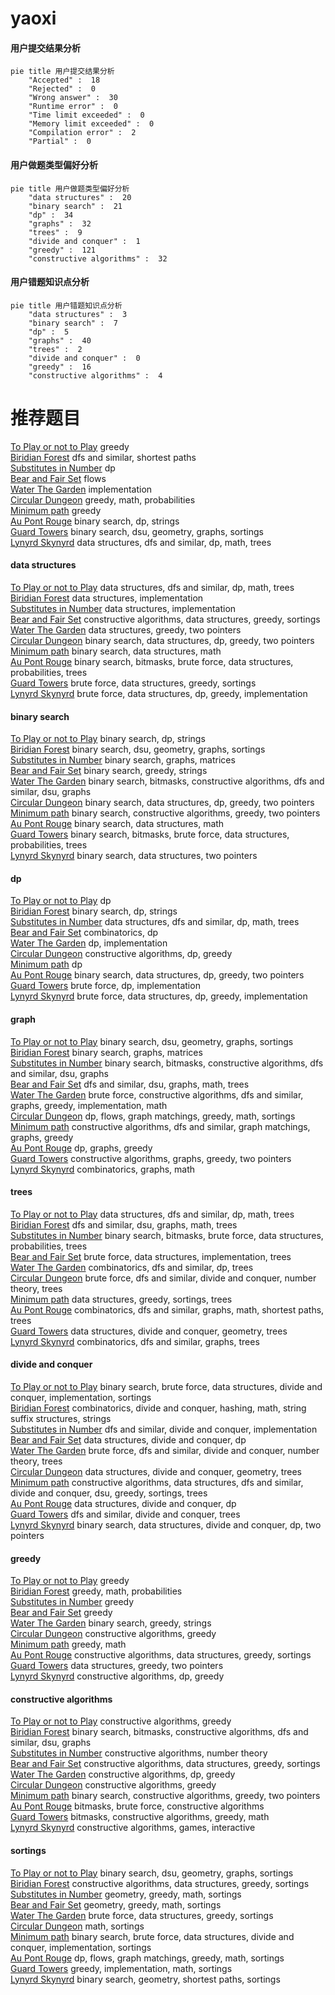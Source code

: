 # yaoxi
<!-- tabs:start -->
#### **用户提交结果分析**

```mermaid
pie title 用户提交结果分析
    "Accepted" :  18
    "Rejected" :  0
    "Wrong answer" :  30
    "Runtime error" :  0
    "Time limit exceeded" :  0
    "Memory limit exceeded" :  0
    "Compilation error" :  2
    "Partial" :  0
```
#### **用户做题类型偏好分析**

```mermaid
pie title 用户做题类型偏好分析
    "data structures" :  20
    "binary search" :  21
    "dp" :  34
    "graphs" :  32
    "trees" :  9
    "divide and conquer" :  1
    "greedy" :  121
    "constructive algorithms" :  32
```
#### **用户错题知识点分析**

```mermaid
pie title 用户错题知识点分析
    "data structures" :  3
    "binary search" :  7
    "dp" :  5
    "graphs" :  40
    "trees" :  2
    "divide and conquer" :  0
    "greedy" :  16
    "constructive algorithms" :  4
```
<!-- tabs:end -->
# 推荐题目
[To Play or not to Play](http://codeforces.com/problemset/problem/856/F)		greedy		  
[Biridian Forest](http://codeforces.com/problemset/problem/329/B)		dfs and similar,
                        shortest paths		  
[Substitutes in Number](http://codeforces.com/problemset/problem/464/C)		dp		  
[Bear and Fair Set](http://codeforces.com/problemset/problem/628/F)		flows		  
[Water The Garden](http://codeforces.com/problemset/problem/920/A)		implementation		  
[Circular Dungeon](http://codeforces.com/problemset/problem/1380/G)		greedy,
                        math,
                        probabilities		  
[Minimum path](http://codeforces.com/problemset/problem/1031/D)		greedy		  
[Au Pont Rouge](https://codeforces.com/contest/1315/problem/F)		binary search,
                        dp,
                        strings		  
[Guard Towers](http://codeforces.com/problemset/problem/85/E)		binary search,
                        dsu,
                        geometry,
                        graphs,
                        sortings		  
[Lynyrd Skynyrd](https://codeforces.com/contest/1143/problem/E)		data structures,
                        dfs and similar,
                        dp,
                        math,
                        trees		  
<!-- tabs:start -->
#### **data structures**
[To Play or not to Play](https://codeforces.com/contest/1143/problem/E)		data structures,
                        dfs and similar,
                        dp,
                        math,
                        trees		  
[Biridian Forest](http://codeforces.com/problemset/problem/1179/A)		data structures,
                        implementation		  
[Substitutes in Number](http://codeforces.com/problemset/problem/1351/C)		data structures,
                        implementation		  
[Bear and Fair Set](http://codeforces.com/problemset/problem/675/C)		constructive algorithms,
                        data structures,
                        greedy,
                        sortings		  
[Water The Garden](https://codeforces.com/contest/1447/problem/F2)		data structures,
                        greedy,
                        two pointers		  
[Circular Dungeon](http://codeforces.com/problemset/problem/1492/C)		binary search,
                        data structures,
                        dp,
                        greedy,
                        two pointers		  
[Minimum path](http://codeforces.com/problemset/problem/1490/G)		binary search,
                        data structures,
                        math		  
[Au Pont Rouge](http://codeforces.com/problemset/problem/1479/D)		binary search,
                        bitmasks,
                        brute force,
                        data structures,
                        probabilities,
                        trees		  
[Guard Towers](http://codeforces.com/problemset/problem/1497/A)		brute force,
                        data structures,
                        greedy,
                        sortings		  
[Lynyrd Skynyrd](http://codeforces.com/problemset/problem/1491/C)		brute force,
                        data structures,
                        dp,
                        greedy,
                        implementation		  
#### **binary search**
[To Play or not to Play](https://codeforces.com/contest/1315/problem/F)		binary search,
                        dp,
                        strings		  
[Biridian Forest](http://codeforces.com/problemset/problem/85/E)		binary search,
                        dsu,
                        geometry,
                        graphs,
                        sortings		  
[Substitutes in Number](http://codeforces.com/problemset/problem/147/B)		binary search,
                        graphs,
                        matrices		  
[Bear and Fair Set](http://codeforces.com/problemset/problem/778/A)		binary search,
                        greedy,
                        strings		  
[Water The Garden](http://codeforces.com/problemset/problem/1361/C)		binary search,
                        bitmasks,
                        constructive algorithms,
                        dfs and similar,
                        dsu,
                        graphs		  
[Circular Dungeon](http://codeforces.com/problemset/problem/1492/C)		binary search,
                        data structures,
                        dp,
                        greedy,
                        two pointers		  
[Minimum path](http://codeforces.com/problemset/problem/1463/D)		binary search,
                        constructive algorithms,
                        greedy,
                        two pointers		  
[Au Pont Rouge](http://codeforces.com/problemset/problem/1490/G)		binary search,
                        data structures,
                        math		  
[Guard Towers](http://codeforces.com/problemset/problem/1479/D)		binary search,
                        bitmasks,
                        brute force,
                        data structures,
                        probabilities,
                        trees		  
[Lynyrd Skynyrd](http://codeforces.com/problemset/problem/1436/E)		binary search,
                        data structures,
                        two pointers		  
#### **dp**
[To Play or not to Play](http://codeforces.com/problemset/problem/464/C)		dp		  
[Biridian Forest](https://codeforces.com/contest/1315/problem/F)		binary search,
                        dp,
                        strings		  
[Substitutes in Number](https://codeforces.com/contest/1143/problem/E)		data structures,
                        dfs and similar,
                        dp,
                        math,
                        trees		  
[Bear and Fair Set](http://codeforces.com/problemset/problem/382/E)		combinatorics,
                        dp		  
[Water The Garden](http://codeforces.com/problemset/problem/811/C)		dp,
                        implementation		  
[Circular Dungeon](http://codeforces.com/problemset/problem/1245/B)		constructive algorithms,
                        dp,
                        greedy		  
[Minimum path](http://codeforces.com/problemset/problem/909/C)		dp		  
[Au Pont Rouge](http://codeforces.com/problemset/problem/1492/C)		binary search,
                        data structures,
                        dp,
                        greedy,
                        two pointers		  
[Guard Towers](https://codeforces.com/contest/1457/problem/C)		brute force,
                        dp,
                        implementation		  
[Lynyrd Skynyrd](http://codeforces.com/problemset/problem/1491/C)		brute force,
                        data structures,
                        dp,
                        greedy,
                        implementation		  
#### **graph**
[To Play or not to Play](http://codeforces.com/problemset/problem/85/E)		binary search,
                        dsu,
                        geometry,
                        graphs,
                        sortings		  
[Biridian Forest](http://codeforces.com/problemset/problem/147/B)		binary search,
                        graphs,
                        matrices		  
[Substitutes in Number](http://codeforces.com/problemset/problem/1361/C)		binary search,
                        bitmasks,
                        constructive algorithms,
                        dfs and similar,
                        dsu,
                        graphs		  
[Bear and Fair Set](http://codeforces.com/problemset/problem/1139/C)		dfs and similar,
                        dsu,
                        graphs,
                        math,
                        trees		  
[Water The Garden](http://codeforces.com/problemset/problem/1487/C)		brute force,
                        constructive algorithms,
                        dfs and similar,
                        graphs,
                        greedy,
                        implementation,
                        math		  
[Circular Dungeon](http://codeforces.com/problemset/problem/1437/C)		dp,
                        flows,
                        graph matchings,
                        greedy,
                        math,
                        sortings		  
[Minimum path](http://codeforces.com/problemset/problem/1470/D)		constructive algorithms,
                        dfs and similar,
                        graph matchings,
                        graphs,
                        greedy		  
[Au Pont Rouge](http://codeforces.com/problemset/problem/1476/C)		dp,
                        graphs,
                        greedy		  
[Guard Towers](http://codeforces.com/problemset/problem/1304/D)		constructive algorithms,
                        graphs,
                        greedy,
                        two pointers		  
[Lynyrd Skynyrd](http://codeforces.com/problemset/problem/1475/C)		combinatorics,
                        graphs,
                        math		  
#### **trees**
[To Play or not to Play](https://codeforces.com/contest/1143/problem/E)		data structures,
                        dfs and similar,
                        dp,
                        math,
                        trees		  
[Biridian Forest](http://codeforces.com/problemset/problem/1139/C)		dfs and similar,
                        dsu,
                        graphs,
                        math,
                        trees		  
[Substitutes in Number](http://codeforces.com/problemset/problem/1479/D)		binary search,
                        bitmasks,
                        brute force,
                        data structures,
                        probabilities,
                        trees		  
[Bear and Fair Set](http://codeforces.com/problemset/problem/1511/C)		brute force,
                        data structures,
                        implementation,
                        trees		  
[Water The Garden](http://codeforces.com/problemset/problem/1499/F)		combinatorics,
                        dfs and similar,
                        dp,
                        trees		  
[Circular Dungeon](http://codeforces.com/problemset/problem/1491/E)		brute force,
                        dfs and similar,
                        divide and conquer,
                        number theory,
                        trees		  
[Minimum path](http://codeforces.com/problemset/problem/1466/D)		data structures,
                        greedy,
                        sortings,
                        trees		  
[Au Pont Rouge](http://codeforces.com/problemset/problem/1495/D)		combinatorics,
                        dfs and similar,
                        graphs,
                        math,
                        shortest paths,
                        trees		  
[Guard Towers](http://codeforces.com/problemset/problem/1303/G)		data structures,
                        divide and conquer,
                        geometry,
                        trees		  
[Lynyrd Skynyrd](http://codeforces.com/problemset/problem/1454/E)		combinatorics,
                        dfs and similar,
                        graphs,
                        trees		  
#### **divide and conquer**
[To Play or not to Play](http://codeforces.com/problemset/problem/1461/D)		binary search,
                        brute force,
                        data structures,
                        divide and conquer,
                        implementation,
                        sortings		  
[Biridian Forest](http://codeforces.com/problemset/problem/1466/G)		combinatorics,
                        divide and conquer,
                        hashing,
                        math,
                        string suffix structures,
                        strings		  
[Substitutes in Number](http://codeforces.com/problemset/problem/1490/D)		dfs and similar,
                        divide and conquer,
                        implementation		  
[Bear and Fair Set](https://codeforces.com/contest/1483/problem/C)		data structures,
                        divide and conquer,
                        dp		  
[Water The Garden](http://codeforces.com/problemset/problem/1491/E)		brute force,
                        dfs and similar,
                        divide and conquer,
                        number theory,
                        trees		  
[Circular Dungeon](http://codeforces.com/problemset/problem/1303/G)		data structures,
                        divide and conquer,
                        geometry,
                        trees		  
[Minimum path](http://codeforces.com/problemset/problem/1494/D)		constructive algorithms,
                        data structures,
                        dfs and similar,
                        divide and conquer,
                        dsu,
                        greedy,
                        sortings,
                        trees		  
[Au Pont Rouge](http://codeforces.com/problemset/problem/1482/E)		data structures,
                        divide and conquer,
                        dp		  
[Guard Towers](http://codeforces.com/problemset/problem/566/C)		dfs and similar,
                        divide and conquer,
                        trees		  
[Lynyrd Skynyrd](http://codeforces.com/problemset/problem/1428/F)		binary search,
                        data structures,
                        divide and conquer,
                        dp,
                        two pointers		  
#### **greedy**
[To Play or not to Play](http://codeforces.com/problemset/problem/856/F)		greedy		  
[Biridian Forest](http://codeforces.com/problemset/problem/1380/G)		greedy,
                        math,
                        probabilities		  
[Substitutes in Number](http://codeforces.com/problemset/problem/1031/D)		greedy		  
[Bear and Fair Set](http://codeforces.com/problemset/problem/1077/B)		greedy		  
[Water The Garden](http://codeforces.com/problemset/problem/778/A)		binary search,
                        greedy,
                        strings		  
[Circular Dungeon](http://codeforces.com/problemset/problem/605/A)		constructive algorithms,
                        greedy		  
[Minimum path](http://codeforces.com/problemset/problem/1360/A)		greedy,
                        math		  
[Au Pont Rouge](http://codeforces.com/problemset/problem/675/C)		constructive algorithms,
                        data structures,
                        greedy,
                        sortings		  
[Guard Towers](https://codeforces.com/contest/1447/problem/F2)		data structures,
                        greedy,
                        two pointers		  
[Lynyrd Skynyrd](http://codeforces.com/problemset/problem/1245/B)		constructive algorithms,
                        dp,
                        greedy		  
#### **constructive algorithms**
[To Play or not to Play](http://codeforces.com/problemset/problem/605/A)		constructive algorithms,
                        greedy		  
[Biridian Forest](http://codeforces.com/problemset/problem/1361/C)		binary search,
                        bitmasks,
                        constructive algorithms,
                        dfs and similar,
                        dsu,
                        graphs		  
[Substitutes in Number](http://codeforces.com/problemset/problem/449/C)		constructive algorithms,
                        number theory		  
[Bear and Fair Set](http://codeforces.com/problemset/problem/675/C)		constructive algorithms,
                        data structures,
                        greedy,
                        sortings		  
[Water The Garden](http://codeforces.com/problemset/problem/1245/B)		constructive algorithms,
                        dp,
                        greedy		  
[Circular Dungeon](http://codeforces.com/problemset/problem/1493/A)		constructive algorithms,
                        greedy		  
[Minimum path](http://codeforces.com/problemset/problem/1463/D)		binary search,
                        constructive algorithms,
                        greedy,
                        two pointers		  
[Au Pont Rouge](https://codeforces.com/contest/1456/problem/B)		bitmasks,
                        brute force,
                        constructive algorithms		  
[Guard Towers](http://codeforces.com/problemset/problem/1492/D)		bitmasks,
                        constructive algorithms,
                        greedy,
                        math		  
[Lynyrd Skynyrd](https://codeforces.com/contest/1504/problem/D)		constructive algorithms,
                        games,
                        interactive		  
#### **sortings**
[To Play or not to Play](http://codeforces.com/problemset/problem/85/E)		binary search,
                        dsu,
                        geometry,
                        graphs,
                        sortings		  
[Biridian Forest](http://codeforces.com/problemset/problem/675/C)		constructive algorithms,
                        data structures,
                        greedy,
                        sortings		  
[Substitutes in Number](https://codeforces.com/contest/1496/problem/C)		geometry,
                        greedy,
                        math,
                        sortings		  
[Bear and Fair Set](http://codeforces.com/problemset/problem/1495/A)		geometry,
                        greedy,
                        math,
                        sortings		  
[Water The Garden](http://codeforces.com/problemset/problem/1497/A)		brute force,
                        data structures,
                        greedy,
                        sortings		  
[Circular Dungeon](http://codeforces.com/problemset/problem/1427/A)		math,
                        sortings		  
[Minimum path](http://codeforces.com/problemset/problem/1461/D)		binary search,
                        brute force,
                        data structures,
                        divide and conquer,
                        implementation,
                        sortings		  
[Au Pont Rouge](http://codeforces.com/problemset/problem/1437/C)		dp,
                        flows,
                        graph matchings,
                        greedy,
                        math,
                        sortings		  
[Guard Towers](http://codeforces.com/problemset/problem/1473/A)		greedy,
                        implementation,
                        math,
                        sortings		  
[Lynyrd Skynyrd](http://codeforces.com/problemset/problem/1486/B)		binary search,
                        geometry,
                        shortest paths,
                        sortings		  
<!-- tabs:end -->
